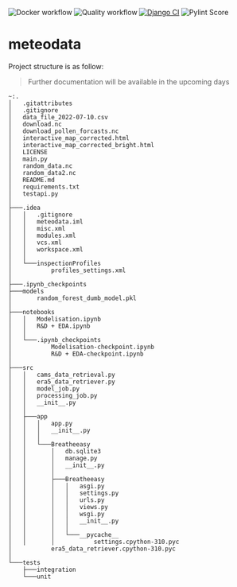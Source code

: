 ![Docker workflow](https://github.com/fedihamdi/meteodata/actions/workflows/docker-image.yml/badge.svg)
![Quality workflow](https://github.com/fedihamdi/meteodata/actions/workflows/pylint.yml/badge.svg)
[![Django CI](https://github.com/fedihamdi/meteodata/actions/workflows/django.yml/badge.svg)](https://github.com/fedihamdi/meteodata/actions/workflows/django.yml)
![Pylint Score](https://github.com/fedihamdi/meteodata/blob/feature/reaper_app/pylint-badge.svg)

# meteodata

Project structure is as follow:

> Further documentation will be available in the upcoming days

```
~:.
│   .gitattributes
│   .gitignore
│   data_file_2022-07-10.csv
│   download.nc
│   download_pollen_forcasts.nc
│   interactive_map_corrected.html
│   interactive_map_corrected_bright.html
│   LICENSE
│   main.py
│   random_data.nc
│   random_data2.nc
│   README.md
│   requirements.txt
│   testapi.py
│
├───.idea
│   │   .gitignore
│   │   meteodata.iml
│   │   misc.xml
│   │   modules.xml
│   │   vcs.xml
│   │   workspace.xml
│   │
│   └───inspectionProfiles
│           profiles_settings.xml
│
├───.ipynb_checkpoints
├───models
│       random_forest_dumb_model.pkl
│
├───notebooks
│   │   Modelisation.ipynb
│   │   R&D + EDA.ipynb
│   │
│   └───.ipynb_checkpoints
│           Modelisation-checkpoint.ipynb
│           R&D + EDA-checkpoint.ipynb
│
├───src
│   │   cams_data_retrieval.py
│   │   era5_data_retriever.py
│   │   model_job.py
│   │   processing_job.py
│   │   __init__.py
│   │
│   ├───app
│   │   │   app.py
│   │   │   __init__.py
│   │   │
│   │   └───Breatheeasy
│   │       │   db.sqlite3
│   │       │   manage.py
│   │       │   __init__.py
│   │       │
│   │       ├───Breatheeasy
│   │       │   │   asgi.py
│   │       │   │   settings.py
│   │       │   │   urls.py
│   │       │   │   views.py
│   │       │   │   wsgi.py
│   │       │   │   __init__.py
│   │       │   │
│   │       │   └───__pycache__
│   │       │           settings.cpython-310.pyc
│           era5_data_retriever.cpython-310.pyc
│
└───tests
    ├───integration
    └───unit

```
